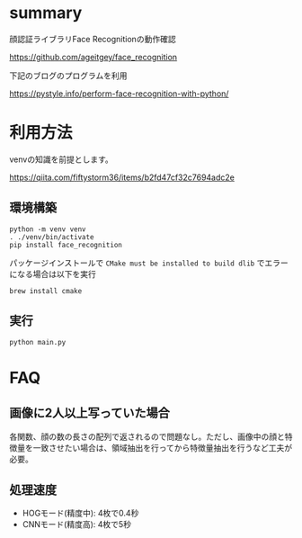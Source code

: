 
# summary

顔認証ライブラリFace Recognitionの動作確認

https://github.com/ageitgey/face_recognition

下記のブログのプログラムを利用

https://pystyle.info/perform-face-recognition-with-python/


# 利用方法

venvの知識を前提とします。

https://qiita.com/fiftystorm36/items/b2fd47cf32c7694adc2e

## 環境構築

```
python -m venv venv
. ./venv/bin/activate
pip install face_recognition
```

パッケージインストールで `CMake must be installed to build dlib` でエラーになる場合は以下を実行

```
brew install cmake
```

## 実行

```
python main.py
```

# FAQ
## 画像に2人以上写っていた場合

各関数、顔の数の長さの配列で返されるので問題なし。ただし、画像中の顔と特徴量を一致させたい場合は、領域抽出を行ってから特徴量抽出を行うなど工夫が必要。

## 処理速度

 - HOGモード(精度中): 4枚で0.4秒
 - CNNモード(精度高): 4枚で5秒
